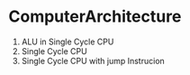 # ComputerArchitecture
<ol>
  <li>ALU in Single Cycle CPU</li>
  <li>Single Cycle CPU</li>
  <li>Single Cycle CPU with jump Instrucion</li>
</ol>
